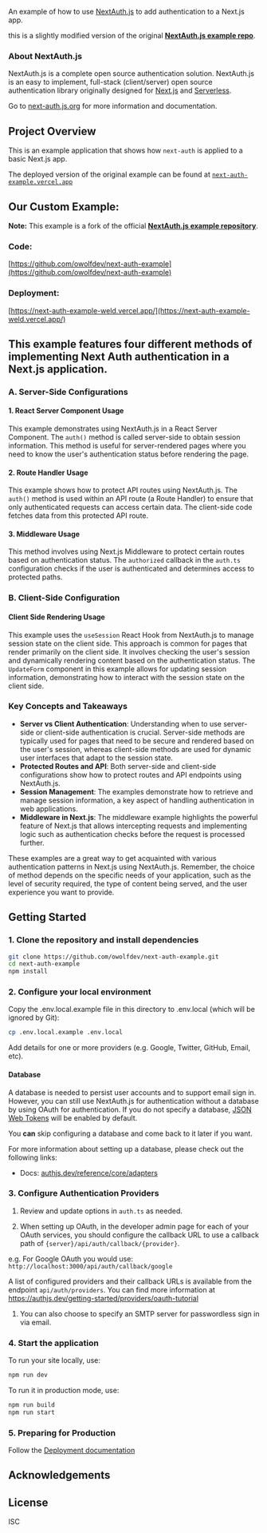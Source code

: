 An example of how to use [NextAuth.js](https://next-auth.js.org) to add authentication to a Next.js app.

this is a slightly modified version of the original **[NextAuth.js example repo](https://github.com/nextauthjs/next-auth-example.git)**.

### About NextAuth.js

NextAuth.js is a complete open source authentication solution. NextAuth.js is an easy to implement, full-stack (client/server) open source authentication library originally designed for [Next.js](https://nextjs.org) and [Serverless](https://vercel.com).

Go to [next-auth.js.org](https://authjs.dev) for more information and documentation.

## Project Overview

This is an example application that shows how `next-auth` is applied to a basic Next.js app.

The deployed version of the original example can be found at [`next-auth-example.vercel.app`](https://next-auth-example.vercel.app)

## Our Custom Example:

**Note:** This example is a fork of the official **[NextAuth.js example repository](https://github.com/nextauthjs/next-auth-example.git)**.

### Code:

[https://github.com/owolfdev/next-auth-example](https://github.com/owolfdev/next-auth-example)

### Deployment:

[https://next-auth-example-weld.vercel.app/](https://next-auth-example-weld.vercel.app/)

## This example features four different methods of implementing Next Auth authentication in a Next.js application.

### A. Server-Side Configurations

#### 1. React Server Component Usage

This example demonstrates using NextAuth.js in a React Server Component. The `auth()` method is called server-side to obtain session information. This method is useful for server-rendered pages where you need to know the user's authentication status before rendering the page.

#### 2. Route Handler Usage

This example shows how to protect API routes using NextAuth.js. The `auth()` method is used within an API route (a Route Handler) to ensure that only authenticated requests can access certain data. The client-side code fetches data from this protected API route.

#### 3. Middleware Usage

This method involves using Next.js Middleware to protect certain routes based on authentication status. The `authorized` callback in the `auth.ts` configuration checks if the user is authenticated and determines access to protected paths.

### B. Client-Side Configuration

#### Client Side Rendering Usage

This example uses the `useSession` React Hook from NextAuth.js to manage session state on the client side. This approach is common for pages that render primarily on the client side. It involves checking the user's session and dynamically rendering content based on the authentication status. The `UpdateForm` component in this example allows for updating session information, demonstrating how to interact with the session state on the client side.

### Key Concepts and Takeaways

- **Server vs Client Authentication**: Understanding when to use server-side or client-side authentication is crucial. Server-side methods are typically used for pages that need to be secure and rendered based on the user's session, whereas client-side methods are used for dynamic user interfaces that adapt to the session state.
- **Protected Routes and API**: Both server-side and client-side configurations show how to protect routes and API endpoints using NextAuth.js.
- **Session Management**: The examples demonstrate how to retrieve and manage session information, a key aspect of handling authentication in web applications.
- **Middleware in Next.js**: The middleware example highlights the powerful feature of Next.js that allows intercepting requests and implementing logic such as authentication checks before the request is processed further.

These examples are a great way to get acquainted with various authentication patterns in Next.js using NextAuth.js. Remember, the choice of method depends on the specific needs of your application, such as the level of security required, the type of content being served, and the user experience you want to provide.

## Getting Started

### 1. Clone the repository and install dependencies

```bash
git clone https://github.com/owolfdev/next-auth-example.git
cd next-auth-example
npm install
```

### 2. Configure your local environment

Copy the .env.local.example file in this directory to .env.local (which will be ignored by Git):

```bash
cp .env.local.example .env.local
```

Add details for one or more providers (e.g. Google, Twitter, GitHub, Email, etc).

#### Database

A database is needed to persist user accounts and to support email sign in. However, you can still use NextAuth.js for authentication without a database by using OAuth for authentication. If you do not specify a database, [JSON Web Tokens](https://jwt.io/introduction) will be enabled by default.

You **can** skip configuring a database and come back to it later if you want.

For more information about setting up a database, please check out the following links:

- Docs: [authjs.dev/reference/core/adapters](https://authjs.dev/reference/core/adapters)

### 3. Configure Authentication Providers

1. Review and update options in `auth.ts` as needed.

2. When setting up OAuth, in the developer admin page for each of your OAuth services, you should configure the callback URL to use a callback path of `{server}/api/auth/callback/{provider}`.

e.g. For Google OAuth you would use: `http://localhost:3000/api/auth/callback/google`

A list of configured providers and their callback URLs is available from the endpoint `api/auth/providers`. You can find more information at https://authjs.dev/getting-started/providers/oauth-tutorial

1. You can also choose to specify an SMTP server for passwordless sign in via email.

### 4. Start the application

To run your site locally, use:

```bash
npm run dev
```

To run it in production mode, use:

```bash
npm run build
npm run start
```

### 5. Preparing for Production

Follow the [Deployment documentation](https://authjs.dev/getting-started/deployment)

## Acknowledgements

## License

ISC

